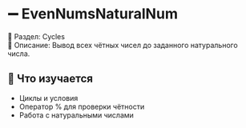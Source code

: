 # ➖ EvenNumsNaturalNum

📁 Раздел: Cycles  
📘 Описание: Вывод всех чётных чисел до заданного натурального числа.

## 🧠 Что изучается
- Циклы и условия  
- Оператор % для проверки чётности  
- Работа с натуральными числами
